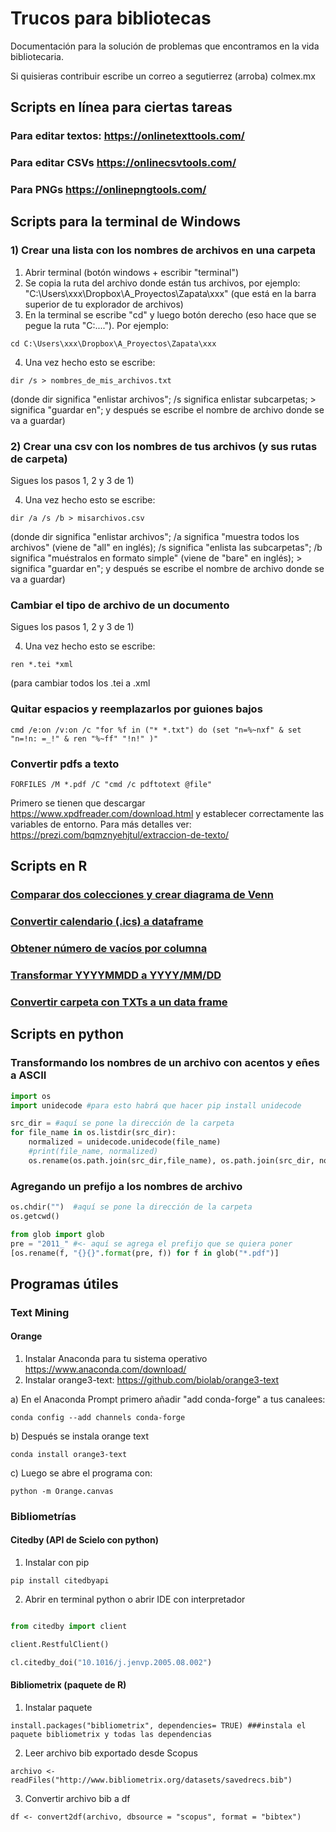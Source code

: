 # Trucos para bibliotecas
Documentación para la solución de problemas que encontramos en la vida bibliotecaria.

Si quisieras contribuir escribe un correo a segutierrez (arroba) colmex.mx

## Scripts en línea para ciertas tareas

### Para editar textos: https://onlinetexttools.com/

### Para editar CSVs https://onlinecsvtools.com/

### Para PNGs https://onlinepngtools.com/


## Scripts para la terminal de Windows

### 1) Crear una lista con los nombres de archivos en una carpeta

1. Abrir terminal (botón windows + escribir "terminal")
2. Se copia la ruta del archivo donde están tus archivos, por ejemplo: "C:\Users\xxx\Dropbox\A_Proyectos\Zapata\xxx" (que está en la barra superior de tu explorador de archivos)
3. En la terminal se escribe "cd" y luego botón derecho (eso hace que se pegue la ruta "C:\...."). Por ejemplo: 
```winbatch
cd C:\Users\xxx\Dropbox\A_Proyectos\Zapata\xxx
```
4. Una vez hecho esto se escribe:
```winbatch
dir /s > nombres_de_mis_archivos.txt
```
(donde dir significa "enlistar archivos"; /s significa enlistar subcarpetas; > significa "guardar en"; y después se escribe el nombre de archivo donde se va a guardar)

### 2) Crear una csv con los nombres de tus archivos (y sus rutas de carpeta)

Sigues los pasos 1, 2 y 3 de 1)

4. Una vez hecho esto se escribe:
```winbatch
dir /a /s /b > misarchivos.csv
```

(donde dir significa "enlistar archivos"; /a significa "muestra todos los archivos" (viene de "all" en inglés); /s significa "enlista las subcarpetas"; /b significa "muéstralos en formato simple" (viene de "bare" en inglés); > significa "guardar en"; y después se escribe el nombre de archivo donde se va a guardar)

### Cambiar el tipo de archivo de un documento
Sigues los pasos 1, 2 y 3 de 1)

4. Una vez hecho esto se escribe:
```winbatch
ren *.tei *xml
```

(para cambiar todos los .tei a .xml

### Quitar espacios y reemplazarlos por guiones bajos
```winbatch
cmd /e:on /v:on /c "for %f in ("* *.txt") do (set "n=%~nxf" & set "n=!n: =_!" & ren "%~ff" "!n!" )" 
```

### Convertir pdfs a texto
```winbatch
FORFILES /M *.pdf /C "cmd /c pdftotext @file" 
```
Primero se tienen que descargar https://www.xpdfreader.com/download.html y establecer correctamente las variables de entorno. Para más detalles ver: https://prezi.com/bqmznyehjtul/extraccion-de-texto/

## Scripts en R

### [Comparar dos colecciones y crear diagrama de Venn](https://github.com/ColmexBDCV/tricks_for_librarians/blob/master/RCode/CompareCollectionsData.R)

### [Convertir calendario (.ics) a dataframe](https://github.com/ColmexBDCV/tricks_for_librarians/blob/master/RCode/ICStoDataFrame.R)

### [Obtener número de vacíos por columna](https://github.com/ColmexBDCV/tricks_for_librarians/blob/master/RCode/obtener_numerodevacios_porcolumna.R)

### [Transformar YYYYMMDD a YYYY/MM/DD](https://github.com/ColmexBDCV/tricks_for_librarians/blob/master/RCode/from_string2date.R)

### [Convertir carpeta con TXTs a un data frame](https://github.com/ColmexBDCV/tricks_for_librarians/blob/master/RCode/from_txt_to_corpus-df)

## Scripts en python

### Transformando los nombres de un archivo con acentos y eñes a ASCII

```python
import os
import unidecode #para esto habrá que hacer pip install unidecode

src_dir = #aquí se pone la dirección de la carpeta
for file_name in os.listdir(src_dir): 
    normalized = unidecode.unidecode(file_name)
    #print(file_name, normalized)
    os.rename(os.path.join(src_dir,file_name), os.path.join(src_dir, normalized))
```

### Agregando un prefijo a los nombres de archivo
```python
os.chdir("")  #aquí se pone la dirección de la carpeta
os.getcwd()

from glob import glob
pre = "2011_" #<- aquí se agrega el prefijo que se quiera poner
[os.rename(f, "{}{}".format(pre, f)) for f in glob("*.pdf")]
```

## Programas útiles

### Text Mining

#### Orange

1. Instalar Anaconda para tu sistema operativo https://www.anaconda.com/download/
2. Instalar orange3-text: https://github.com/biolab/orange3-text


a) En el Anaconda Prompt primero añadir "add conda-forge" a tus canalees:

    conda config --add channels conda-forge

b) Después se instala orange text

    conda install orange3-text

c) Luego se abre el programa con:

    python -m Orange.canvas
   
### Bibliometrías 

#### Citedby (API de Scielo con python)


1. Instalar con pip

```pip install citedbyapi```


2. Abrir en terminal python o abrir IDE con interpretador

```python

from citedby import client

client.RestfulClient()

cl.citedby_doi("10.1016/j.jenvp.2005.08.002")

```

#### Bibliometrix (paquete de R)

1. Instalar paquete

```install.packages("bibliometrix", dependencies= TRUE) ###instala el paquete bibliometrix y todas las dependencias```

2. Leer archivo bib exportado desde Scopus

```archivo <- readFiles("http://www.bibliometrix.org/datasets/savedrecs.bib")```

3. Convertir archivo bib a df

 ```df <- convert2df(archivo, dbsource = "scopus", format = "bibtex")```
